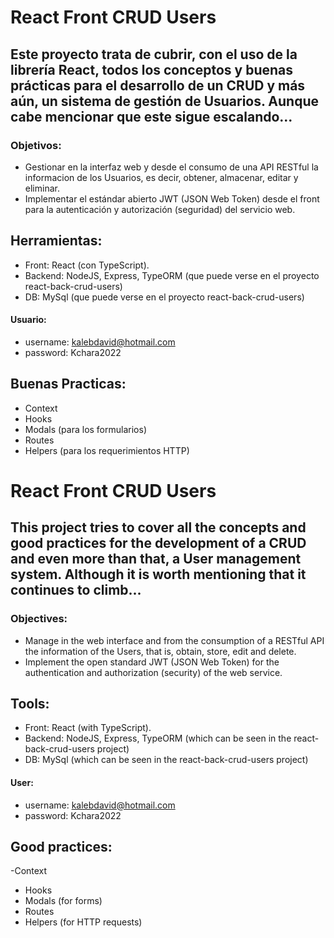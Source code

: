 # React Front CRUD Users

## Este proyecto trata de cubrir, con el uso de la librería React, todos los conceptos y buenas prácticas para el desarrollo de un CRUD y más aún, un sistema de gestión de Usuarios. Aunque cabe mencionar que este sigue escalando...

### Objetivos:

- Gestionar en la interfaz web y desde el consumo de una API RESTful la informacion de los Usuarios, es decir, obtener, almacenar, editar y eliminar.
- Implementar el estándar abierto JWT (JSON Web Token) desde el front para la autenticación y autorización (seguridad) del servicio web. 


## Herramientas:

- Front: React (con TypeScript). 
- Backend: NodeJS, Express, TypeORM (que puede verse en el proyecto react-back-crud-users)
- DB: MySql (que puede verse en el proyecto react-back-crud-users)

#### Usuario:
- username: kalebdavid@hotmail.com
- password: Kchara2022


## Buenas Practicas:
- Context
- Hooks 
- Modals (para los formularios)
- Routes
- Helpers (para los requerimientos HTTP)



# React Front CRUD Users

## This project tries to cover all the concepts and good practices for the development of a CRUD and even more than that, a User management system. Although it is worth mentioning that it continues to climb...

### Objectives:

- Manage in the web interface and from the consumption of a RESTful API the information of the Users, that is, obtain, store, edit and delete.
- Implement the open standard JWT (JSON Web Token) for the authentication and authorization (security) of the web service.


## Tools:

- Front: React (with TypeScript).
- Backend: NodeJS, Express, TypeORM (which can be seen in the react-back-crud-users project)
- DB: MySql (which can be seen in the react-back-crud-users project)

#### User:
- username: kalebdavid@hotmail.com
- password: Kchara2022


## Good practices:
-Context
- Hooks
- Modals (for forms)
- Routes
- Helpers (for HTTP requests)



